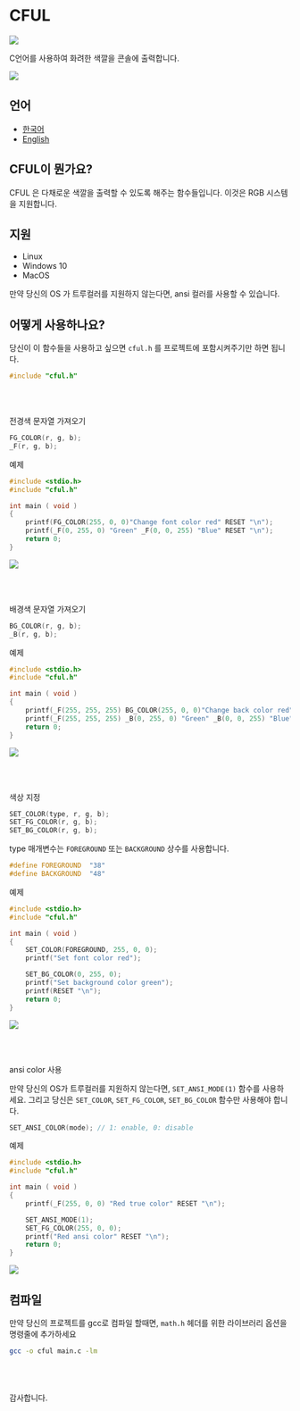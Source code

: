 # CFUL
![](https://flat.badgen.net/badge/Lang/C/blue)

C언어를 사용하여 화려한 색깔을 콘솔에 출력합니다.

![](imgs/cful.gif)

## 언어
  - [한국어](/README.ko.md)
  - [English](/README.md)



## CFUL이 뭔가요?
CFUL 은 다채로운 색깔을 출력할 수 있도록 해주는 함수들입니다.
이것은 RGB 시스템을 지원합니다.

## 지원
  - Linux
  - Windows 10
  - MacOS

만약 당신의 OS 가 트루컬러를 지원하지 않는다면, ansi 컬러를 사용할 수 있습니다.


## 어떻게 사용하나요?
당신이 이 함수들을 사용하고 싶으면 `cful.h` 를 프로젝트에 포함시켜주기만 하면 됩니다.

```c
#include "cful.h"
```

<br><br>

전경색 문자열 가져오기
```c
FG_COLOR(r, g, b);
_F(r, g, b);
```

예제
```c
#include <stdio.h>
#include "cful.h"

int main ( void )
{
    printf(FG_COLOR(255, 0, 0)"Change font color red" RESET "\n");
    printf(_F(0, 255, 0) "Green" _F(0, 0, 255) "Blue" RESET "\n");
    return 0;
}
```
![](imgs/ex-1.png)

<br><br>


배경색 문자열 가져오기

```c
BG_COLOR(r, g, b);
_B(r, g, b);
```

예제
```c
#include <stdio.h>
#include "cful.h"

int main ( void )
{
    printf(_F(255, 255, 255) BG_COLOR(255, 0, 0)"Change back color red" RESET "\n");
    printf(_F(255, 255, 255) _B(0, 255, 0) "Green" _B(0, 0, 255) "Blue" RESET "\n");
    return 0;
}
```
![](imgs/ex-2.png)

<br><br>

색상 지정

```c
SET_COLOR(type, r, g, b);
SET_FG_COLOR(r, g, b);
SET_BG_COLOR(r, g, b);
```

type 매개변수는 `FOREGROUND` 또는 `BACKGROUND` 상수를 사용합니다.

```c
#define FOREGROUND  "38"
#define BACKGROUND  "48"
```


예제
```c
#include <stdio.h>
#include "cful.h"

int main ( void )
{
    SET_COLOR(FOREGROUND, 255, 0, 0);
    printf("Set font color red");

    SET_BG_COLOR(0, 255, 0);
    printf("Set background color green");
    printf(RESET "\n");
    return 0;
}
```
![](imgs/ex-3.png)

<br><br>

ansi color 사용

만약 당신의 OS가 트루컬러를 지원하지 않는다면, `SET_ANSI_MODE(1)` 함수를 사용하세요. 그리고 당신은 `SET_COLOR`, `SET_FG_COLOR`, `SET_BG_COLOR` 함수만 사용해야 합니다.

```c
SET_ANSI_COLOR(mode); // 1: enable, 0: disable
```


예제
```c
#include <stdio.h>
#include "cful.h"

int main ( void )
{
    printf(_F(255, 0, 0) "Red true color" RESET "\n");

    SET_ANSI_MODE(1);
    SET_FG_COLOR(255, 0, 0); 
    printf("Red ansi color" RESET "\n");
    return 0;
}

```
![](imgs/ex-4.png)


## 컴파일

만약 당신의 프로젝트를 gcc로 컴파일 할때면, `math.h` 헤더를 위한 라이브러리 옵션을 명령줄에 추가하세요
```sh
gcc -o cful main.c -lm
```


<br><br><br>
감사합니다.